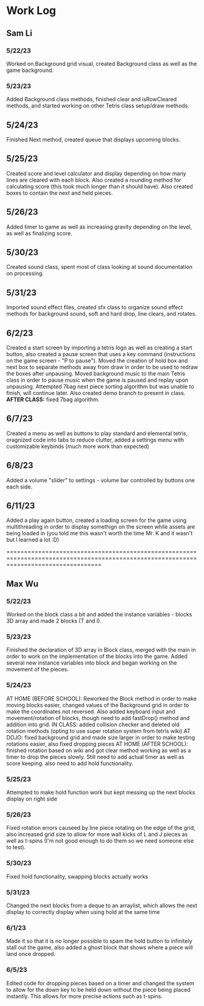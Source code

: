 # Work Log

## Sam Li

### 5/22/23

Worked on Background grid visual, created Background class as well as the game background.

### 5/23/23

Added Background class methods, finished clear and isRowCleared methods, and started working on other Tetris class setup/draw methods.

## 5/24/23

Finished Next method, created queue that displays upcoming blocks.

## 5/25/23

Created score and level calculator and display depending on how many lines are cleared with each block. Also created a rounding method for calculating score (this took much longer than it should have). Also created boxes to contain the next and held pieces.

## 5/26/23

Added timer to game as well as increasing gravity depending on the level, as well as finalizing score.

## 5/30/23

Created sound class, spent most of class looking at sound documentation on processing.

## 5/31/23

Imported sound effect files, created sfx class to organize sound effect methods for background sound, soft and hard drop, line clears, and rotates.

## 6/2/23

Created a start screen by importing a tetris logo as well as creating a start button, also created a pause screen that uses a key command (instructions on the game screen - "P to pause"). Moved the creation of hold box and next box to separate methods away from draw in order to be used to redraw the boxes after unpausing. Moved background music to the main Tetris class in order to pause music when the game is paused and replay upon unpausing. Attempted 7bag next piece sorting algorithm but was unable to finish, will continue later. Also created demo branch to present in class. **AFTER CLASS:** fixed 7bag algorithm.

## 6/7/23

Created a menu as well as buttons to play standard and elemental tetris, oragnized code into tabs to reduce clutter, added a settings menu with customizable keybinds (much more work than expected)

## 6/8/23

Added a volume "slider" to settings - volume bar controlled by buttons one each side.

## 6/11/23

Added a play again button, created a loading screen for the game using multithreading in order to display somethign on the screen while assets are being loaded in (you told me this wasn't worth the time Mr. K and it wasn't but I learned a lot :D)



=======================================================================================================================================

## Max Wu

### 5/22/23

Worked on the block class a bit and added the instance variables - blocks 3D array and made 2 blocks (T and I).

### 5/23/23

Finished the declaration of 3D array in Block class, merged with the main in order to work on the implementation of the blocks into the game.
Added several new instance variables into block and began working on the movement of the pieces.

### 5/24/23

AT HOME (BEFORE SCHOOL):
Reworked the Block method in order to make moving blocks easier, changed values of the Background grid in order to make the coordinates not reversed.
Also added keyboard input and movement/rotation of blocks, though need to add fastDrop() method and addition into grid.
IN CLASS: 
added collision checker and deleted old rotation methods (opting to use super rotation system from tetris wiki)
AT DOJO: 
fixed background grid and made size larger in order to make testing rotations easier, also fixed dropping pieces
AT HOME (AFTER SCHOOL): 
finished rotation based on wiki and got clear method working as well as a timer to drop the pieces slowly.
Still need to add actual timer as well as score keeping. also need to add hold functionality.

### 5/25/23

Attempted to make hold function work but kept messing up the next blocks display on right side

### 5/26/23

Fixed rotation errors causeed by line piece rotating on the edge of the grid, also increased grid size to allow for more wall kicks of L and J pieces as well as t-spins (I'm not good enough to do them so we need someone else to test). 

### 5/30/23

Fixed hold functionality, swapping blocks actually works

### 5/31/23

Changed the next blocks from a deque to an arraylist, which allows the next display to correctly display when using hold at the same time

### 6/1/23

Made it so that it is no longer possible to spam the hold button to infinitely stall out the game, also added a ghost block that shows where a piece will land once dropped.

### 6/5/23

Edited code for dropping pieces based on a timer and changed the system to allow for the down key to be held down without the piece being placed instantly. This allows for more precise actions such as t-spins.
